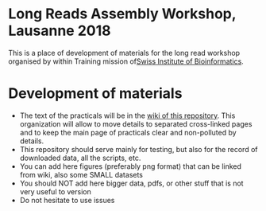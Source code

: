 # Long Reads Assembly Workshop, Lausanne 2018

This is a place of development of materials for the long read workshop organised by within Training mission of[Swiss Institute of Bioinformatics](https://www.sib.swiss/training). 

# Development of materials

- The text of the practicals will be in the [wiki of this repository](https://github.com/aechchiki/LongReadsWorkshop_PlantGenomeAssembly/wiki). This organization will allow to move details to separated cross-linked pages and to keep the main page of practicals clear and non-polluted by details.
- This repository should serve mainly for testing, but also for the record of downloaded data, all the scripts, etc.
- You can add here figures (preferably png format) that can be linked from wiki, also some SMALL datasets
- You should NOT add here bigger data, pdfs, or other stuff that is not very useful to version
- Do not hesitate to use issues

